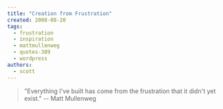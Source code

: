 ```yaml
---
title: "Creation from Frustration"
created: 2008-08-20
tags: 
  - frustration
  - inspiration
  - mattmullenweg
  - quotes-389
  - wordpress
authors: 
  - scott
---
```


> "Everything I've built has come from the frustration that it didn't yet exist." \-- Matt Mullenweg

